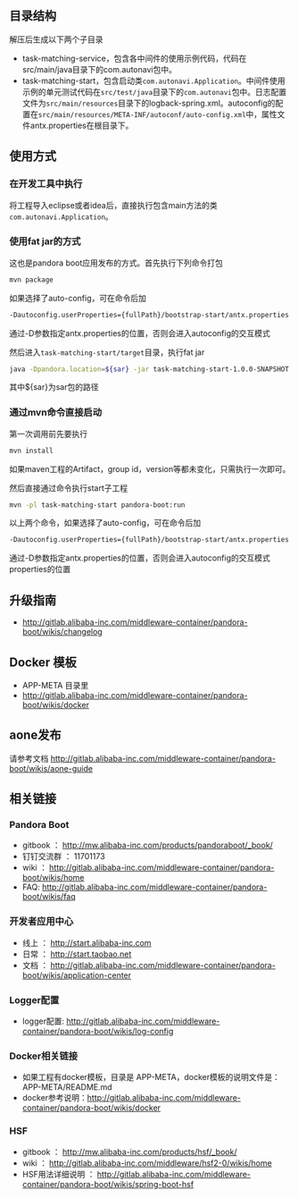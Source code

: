 ## 目录结构
解压后生成以下两个子目录

* task-matching-service，包含各中间件的使用示例代码，代码在src/main/java目录下的com.autonavi包中。
* task-matching-start，包含启动类`com.autonavi.Application`。中间件使用示例的单元测试代码在`src/test/java`目录下的`com.autonavi`包中。日志配置文件为`src/main/resources`目录下的logback-spring.xml。autoconfig的配置在`src/main/resources/META-INF/autoconf/auto-config.xml`中，属性文件antx.properties在根目录下。

## 使用方式
### 在开发工具中执行
将工程导入eclipse或者idea后，直接执行包含main方法的类`com.autonavi.Application`。

### 使用fat jar的方式
这也是pandora boot应用发布的方式。首先执行下列命令打包
   
```sh
mvn package
```

如果选择了auto-config，可在命令后加

```sh 
-Dautoconfig.userProperties={fullPath}/bootstrap-start/antx.properties
```

通过-D参数指定antx.properties的位置，否则会进入autoconfig的交互模式

然后进入`task-matching-start/target`目录，执行fat jar

```sh
java -Dpandora.location=${sar} -jar task-matching-start-1.0.0-SNAPSHOT.jar
```

其中${sar}为sar包的路径

### 通过mvn命令直接启动
第一次调用前先要执行

```sh
mvn install
```

如果maven工程的Artifact，group id，version等都未变化，只需执行一次即可。

然后直接通过命令执行start子工程

```sh
mvn -pl task-matching-start pandora-boot:run
```

以上两个命令，如果选择了auto-config，可在命令后加

```sh 
-Dautoconfig.userProperties={fullPath}/bootstrap-start/antx.properties
```

通过-D参数指定antx.properties的位置，否则会进入autoconfig的交互模式properties的位置

## 升级指南

* http://gitlab.alibaba-inc.com/middleware-container/pandora-boot/wikis/changelog

## Docker 模板

* APP-META 目录里
* http://gitlab.alibaba-inc.com/middleware-container/pandora-boot/wikis/docker

## aone发布
请参考文档 http://gitlab.alibaba-inc.com/middleware-container/pandora-boot/wikis/aone-guide

## 相关链接
### Pandora Boot
* gitbook ： http://mw.alibaba-inc.com/products/pandoraboot/_book/
* 钉钉交流群 ： 11701173
* wiki ： http://gitlab.alibaba-inc.com/middleware-container/pandora-boot/wikis/home
* FAQ: http://gitlab.alibaba-inc.com/middleware-container/pandora-boot/wikis/faq

### 开发者应用中心
* 线上 ： http://start.alibaba-inc.com
* 日常 ： http://start.taobao.net
* 文档 ： http://gitlab.alibaba-inc.com/middleware-container/pandora-boot/wikis/application-center

### Logger配置

* logger配置: http://gitlab.alibaba-inc.com/middleware-container/pandora-boot/wikis/log-config

### Docker相关链接
* 如果工程有docker模板，目录是 APP-META，docker模板的说明文件是：APP-META/README.md
* docker参考说明：http://gitlab.alibaba-inc.com/middleware-container/pandora-boot/wikis/docker

### HSF
* gitbook ： http://mw.alibaba-inc.com/products/hsf/_book/
* wiki ： http://gitlab.alibaba-inc.com/middleware/hsf2-0/wikis/home
* HSF用法详细说明 ： http://gitlab.alibaba-inc.com/middleware-container/pandora-boot/wikis/spring-boot-hsf